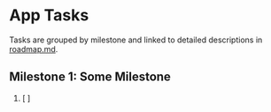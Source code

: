 # App Tasks

Tasks are grouped by milestone and linked to detailed descriptions in [roadmap.md](#roadmap.md).

## Milestone 1: Some Milestone

1. [ ]
